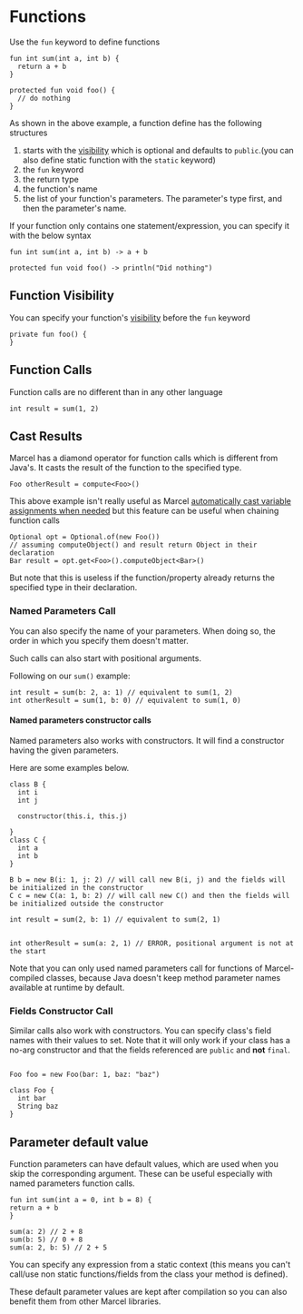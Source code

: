 # Functions

Use the `fun` keyword to define functions

```marcel
fun int sum(int a, int b) {
  return a + b
}

protected fun void foo() {
  // do nothing
}
```

As shown in the above example, a function define has the following structures
1. starts with the [visibility](./visibility.md) which is optional and defaults to `public`.(you can also define static function with the `static` keyword)
2. the `fun` keyword
3. the return type
4. the function's name
5. the list of your function's parameters. The parameter's type first, and then the parameter's name.


If your function only contains one statement/expression, you can specify it with the below syntax

```marcel
fun int sum(int a, int b) -> a + b

protected fun void foo() -> println("Did nothing")
```

## Function Visibility

You can specify your function's [visibility](./visibility.md) before the `fun` keyword

```marcel
private fun foo() {
}
```

## Function Calls
Function calls are no different than  in any other language

```marcel
int result = sum(1, 2)
```

## Cast Results
Marcel has a diamond operator for function calls which is different from Java's. It casts the 
result of the function to the specified type.

```marcel
Foo otherResult = compute<Foo>()
```
This above example isn't really useful as Marcel [automatically cast variable assignments when needed](../variables.md#automatic-casting) but this feature can be useful when chaining function calls

```marcel
Optional opt = Optional.of(new Foo())
// assuming computeObject() and result return Object in their declaration
Bar result = opt.get<Foo>().computeObject<Bar>()
```
 
But note that this is useless if the function/property already returns the specified type in their declaration.

### Named Parameters Call
You can also specify the name of your parameters. When doing so, the order in which
you specify them doesn't matter.

Such calls can also start with positional arguments.

Following on our `sum()` example:
```marcel
int result = sum(b: 2, a: 1) // equivalent to sum(1, 2)
int otherResult = sum(1, b: 0) // equivalent to sum(1, 0)
```

#### Named parameters constructor calls
Named parameters also works with constructors. It will find a constructor having the given parameters.

Here are some examples below.

```marcel
class B {
  int i
  int j
  
  constructor(this.i, this.j)

}
class C {
  int a
  int b
}

B b = new B(i: 1, j: 2) // will call new B(i, j) and the fields will be initialized in the constructor
C c = new C(a: 1, b: 2) // will call new C() and then the fields will be initialized outside the constructor

```

```marcel
int result = sum(2, b: 1) // equivalent to sum(2, 1)


int otherResult = sum(a: 2, 1) // ERROR, positional argument is not at the start 
```

Note that you can only used named parameters call for functions of Marcel-compiled classes, because Java doesn't keep method parameter names available at runtime by default.

### Fields Constructor Call

Similar calls also work with constructors. You can specify class's field names with their values to set.
Note that it will only work if your class has a no-arg constructor and that the fields referenced are `public` and **not** `final`.

```marcel

Foo foo = new Foo(bar: 1, baz: "baz")

class Foo {
  int bar
  String baz
}
```

## Parameter default value
Function parameters can have default values, which are used when you skip the corresponding argument. These can be useful especially
with named parameters function calls. 

```marcel
fun int sum(int a = 0, int b = 8) {
return a + b
}

sum(a: 2) // 2 + 8
sum(b: 5) // 0 + 8
sum(a: 2, b: 5) // 2 + 5
```

You can specify any expression from a static context (this means you can't call/use non static functions/fields from the class your method is defined).

These default parameter values are kept after compilation so you can also benefit them from other Marcel libraries.

